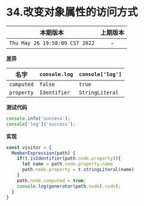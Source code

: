 # 34.改变对象属性的访问方式

|本期版本| 上期版本
|:---:|:---:
`Thu May 26 19:58:09 CST 2022` | -


**差异**


名字 | `console.log` | `console['log']`
---|---|---
`computed` | `false` | `true`
`property` | `Identifier` | `StringLiteral`


**测试代码**

```js
console.info('success');
console['log']('success');
```

**实现**

```js
const visitor = {
  MemberExpression(path) {
    if(t.isIdentifier(path.node.property)){
      let name = path.node.property.name
      path.node.property = t.stringLiteral(name)
    }
    path.node.computed = true;
    console.log(generator(path.node).code);
  }
}
```
